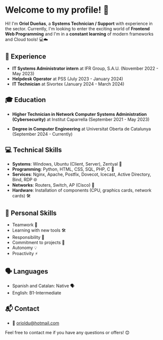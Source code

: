 # Welcome to my profile! 👋
Hi! I'm **Oriol Dueñas**, a **Systems Technician / Support** with experience in the sector.
Currently, I'm looking to enter the exciting world of **Frontend Web Programming** and I'm in a **constant learning** of modern frameworks and Cloud tools! 💻☁️

## 💼 Experience

- **IT Systems Administrator intern** at IFR Group, S.A.U. (November 2022 - May 2023)
- **Helpdesk Operator** at PSS (July 2023 - January 2024)
- **IT Technician** at Sivortex (January 2024 - March 2024)


## 🎓 Education

- **Higher Technician in Network Computer Systems Administration (Cybersecurity)** at Institut Caparrella (September 2021 - May 2023)

- **Degree in Computer Engineering** at Universitat Oberta de Catalunya (September 2024 - Currently)

## 💻 Technical Skills

- **Systems**: Windows, Ubuntu (Client, Server), Zentyal 🐧
- **Programming**: Python, HTML, CSS, SQL, PHP, C 🐍
- **Services**: Nginx, Apache, Postfix, Dovecot, Icecast, Active Directory, Bind, RDP 🌐
- **Networks**: Routers, Switch, AP (Cisco) 📡
- **Hardware**: Installation of components (CPU, graphics cards, network cards) 🛠️

## 🤝 Personal Skills

- Teamwork 🤝
- Learning with new tools 🛠️
- Responsibility 💼
- Commitment to projects 🚀
- Autonomy 💡
- Proactivity ⚡

## 🗣️ Languages

- Spanish and Catalan: Native 🗣️
- English: B1-Intermediate

## 📬 Contact

- 📧 orioldu@hotmail.com

Feel free to contact me if you have any questions or offers! 😊